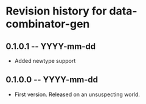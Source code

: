 # Revision history for data-combinator-gen

## 0.1.0.1 -- YYYY-mm-dd

* Added newtype support

## 0.1.0.0 -- YYYY-mm-dd

* First version. Released on an unsuspecting world.

